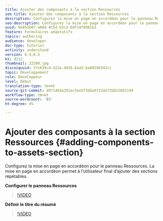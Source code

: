 ```yaml
---
title: Ajouter des composants à la section Ressources
seo-title: Ajouter des composants à la section Ressources
description: Configurez la mise en page en accordéon pour le panneau Ressources. La mise en page en accordéon permet à l’utilisateur final d’ajouter des sections répétables.
seo-description: Configurez la mise en page en accordéon pour le panneau Ressources. La mise en page en accordéon permet à l’utilisateur final d’ajouter des sections répétables.
uuid: 0e853b07-a08d-4c5d-b5c2-0df34f0d81b3
feature: Formulaires adaptatifs
topics: authoring
audience: developer
doc-type: tutorial
activity: understand
version: 6.4,6.5
kt: 4212
thumbnail: 22200.jpg
discoiquuid: 37c039c4-422a-4836-8aa5-ba0459d342cc
topic: Développement
role: Développeur
level: Début
translation-type: tm+mt
source-git-commit: d9714b9a291ec3ee5f3dba9723de72bb120d2149
workflow-type: tm+mt
source-wordcount: '83'
ht-degree: 4%

---
```



# Ajouter des composants à la section Ressources {#adding-components-to-assets-section}

Configurez la mise en page en accordéon pour le panneau Ressources. La mise en page en accordéon permet à l’utilisateur final d’ajouter des sections répétables.

**Configurer le panneau Ressources**

>[!VIDEO](https://video.tv.adobe.com/v/22200?quality=9&learn=on)

**Définir le titre du résumé**
>[!VIDEO](https://video.tv.adobe.com/v/28387)



